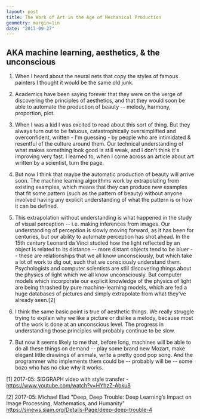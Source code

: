 ```yaml
---
layout: post
title: The Work of Art in the Age of Mechanical Production
geometry: margin=1in
date: "2017-09-27"
---
```


## AKA machine learning, aesthetics, & the unconscious

1. When I heard about the neural nets that copy the styles of famous painters I thought it would be the same old junk.

2. Academics have been saying forever that they were on the verge of discovering the principles of aesthetics, and that they would soon be able to automate the production of beauty -- melody, harmony, proportion, plot.

2. When I was a kid I was excited to read about this sort of thing. But they always turn out to be fatuous, catastrophically oversimplified and overconfident, written - I'm guessing - by people who are intimidated & resentful of the culture around them. Our technical understanding of what makes something look good is still weak, and I don't think it's improving very fast. I learned to, when I come across an article about art written by a scientist, turn the page.

4. But now I think that maybe the automatic production of beauty will arrive soon. The machine learning algorithms work by extrapolating from existing examples, which means that they can produce new examples that fit some pattern (such as the pattern of beauty) without anyone involved having any explicit understanding of what the pattern is or how it can be defined.

5. This extrapolation without understanding is what happened in the study of visual perception -- i.e. making inferences from images. Our understanding of perception is slowly moving forward, as it has been for centuries, but our ability to automate perception has shot ahead. In the 15th century Leonard da Vinci studied how the light reflected by an object is related to its distance -- more distant objects tend to be bluer -- these are relationships that we all know unconsciously, but which take a lot of work to dig out, such that we consciously understand them. Psychologists and computer scientists are still discovering things about the physics of light which we all know unconsciously. But computer models which incorporate our explicit knowledge of the physics of light are being thrashed by pure machine-learning models, which are fed a huge databases of pictures and simply extrapolate from what they've already seen.[2]

6. I think the same basic point is true of aesthetic things. We really struggle trying to explain why we like a picture or dislike a melody, because most of the work is done at an unconscious level. The progress in understanding those principles will probably continue to be slow.

7. But now it seems likely to me that, before long, machines will be able to do all these things on demand -- play some brand new Mozart, make elegant little drawings of animals, write a pretty good pop song. And the programmer who implements them could be -- probably will be -- some bozo who has no clue why it works.

[1] 2017-05: SIGGRAPH video with style transfer - https://www.youtube.com/watch?v=HYhzZ-Abku8

[2] 2017-05: Michael Elad "Deep, Deep Trouble: Deep Learning’s Impact on Image Processing, Mathematics, and Humanity"
https://sinews.siam.org/Details-Page/deep-deep-trouble-4
